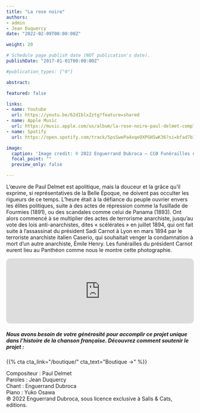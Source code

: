 ```yaml
---
title: "La rose noire"
authors:
- admin
- Jean Duquercy
date: "2022-02-09T00:00:00Z"

weight: 20

# Schedule page publish date (NOT publication's date).
publishDate: "2017-01-01T00:00:00Z"

#publication_types: ["0"]

abstract: 

featured: false

links:
- name: Youtube
  url: https://youtu.be/62dIblxZztg?feature=shared
- name: Apple Music
  url: https://music.apple.com/us/album/la-rose-noire-paul-delmet-complete-songs/1607112439?i=1607112830
- name: Spotify
  url: https://open.spotify.com/track/5psSwePa4xqeOXPGH5wK36?si=bfad7b13fdbd4026

image:
  caption: 'Image credit: © 2022 Enguerrand Dubroca – CCØ Funérailles du président Carnot, par les frères Neurdein et Jules Hautecoeur – Paris Collections / Musée Carnavalet'
  focal_point: ""
  preview_only: false

---
```


L’œuvre de Paul Delmet est apolitique, mais la douceur et la grâce qu’il exprime, si représentatives de la Belle Époque, ne doivent pas occulter les rigueurs de ce temps. L’heure était à la défiance du peuple ouvrier envers les élites politiques, suite à des actes de répression comme la fusillade de Fourmies (1891), ou des scandales comme celui de Panama (1893). Ont alors commencé à se multiplier des actes de terrorisme anarchiste, jusqu’au vote des lois anti-anarchistes, dites « scélérates » en juillet 1894, qui ont fait suite à l’assassinat du président Sadi Carnot à Lyon en mars 1894 par le terroriste anarchiste italien Caserio, qui souhaitait venger la condamnation à mort d’un autre anarchiste, Émile Henry. Les funérailles du président Carnot eurent lieu au Panthéon comme nous le montre cette photographie.


<iframe allow="autoplay *; encrypted-media *; fullscreen *; clipboard-write" frameborder="0" height="175" style="width:100%;max-width:720px;overflow:hidden;border-radius:10px;" sandbox="allow-forms allow-popups allow-same-origin allow-scripts allow-storage-access-by-user-activation allow-top-navigation-by-user-activation" src="https://embed.music.apple.com/us/album/la-rose-noire-paul-delmet-complete-songs/1607112439?i=1607112830"></iframe>

##### Nous avons besoin de votre générosité pour accomplir ce projet unique dans l’histoire de la chanson française. Découvrez comment soutenir le projet :
{{% cta cta_link="/boutique/" cta_text="Boutique →" %}}

<p>Compositeur : Paul Delmet <br>
Paroles : Jean Duquercy<br>
Chant : Enguerrand Dubroca<br>
Piano : Yuko Osawa<br>
℗ 2022 Enguerrand Dubroca, sous licence exclusive à Salis & Cats, editions.</p>


